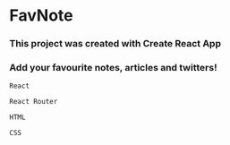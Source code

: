 # FavNote
 
 
 ### This project was created with Create React App
 
 ### Add your favourite notes, articles and twitters! 
 
 ```
 React 

```

```
React Router
 ```
 ```
 HTML
 ```
 ```
 CSS
```
